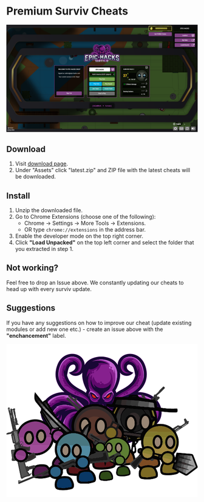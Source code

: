 # Premium Surviv Cheats
![Promo image](img/promo.png)

## Download
1. Visit [download page](https://github.com/epic-hacks/epic-hacks-surviv.io/releases/latest).
2. Under "Assets" click "latest.zip" and ZIP file with the latest cheats will be downloaded.

## Install
1. Unzip the downloaded file.
2. Go to Chrome Extensions (choose one of the following):
   - Chrome -> Settings -> More Tools -> Extensions.
   - OR type ```chrome://extensions``` in the address bar.
3. Enable the developer mode on the top right corner.
4. Click __"Load Unpacked"__ on the top left corner and select the folder that you extracted in step 1.

## Not working?
Feel free to drop an Issue above. We constantly updating our cheats to head up with every surviv update.

## Suggestions
If you have any suggestions on how to improve our cheat (update existing modules or add new one etc.) - create an issue above with the __"enchancement"__ label.

![Promo image](img/squad.png)
